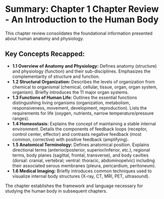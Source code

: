 # Summary: Chapter 1 Chapter Review - An Introduction to the Human Body

This chapter review consolidates the foundational information presented about human anatomy and physiology.

## Key Concepts Recapped:

*   **1.1 Overview of Anatomy and Physiology:** Defines anatomy (structure) and physiology (function) and their sub-disciplines. Emphasizes the complementarity of structure and function.
*   **1.2 Structural Organization:** Describes the levels of organization from chemical to organismal (chemical, cellular, tissue, organ, organ system, organism). Briefly introduces the 11 major organ systems.
*   **1.3 Functions of Human Life:** Outlines the essential functions distinguishing living organisms (organization, metabolism, responsiveness, movement, development, reproduction). Lists the requirements for life (oxygen, nutrients, narrow temperature/pressure ranges).
*   **1.4 Homeostasis:** Explains the concept of maintaining a stable internal environment. Details the components of feedback loops (receptor, control center, effector) and contrasts negative feedback (most common, corrective) with positive feedback (amplifying).
*   **1.5 Anatomical Terminology:** Defines anatomical position. Explains directional terms (anterior/posterior, superior/inferior, etc.), regional terms, body planes (sagittal, frontal, transverse), and body cavities (dorsal: cranial, vertebral; ventral: thoracic, abdominopelvic) including their associated serous membranes (pleura, pericardium, peritoneum).
*   **1.6 Medical Imaging:** Briefly introduces common techniques used to visualize internal body structures (X-ray, CT, MRI, PET, ultrasound).

The chapter establishes the framework and language necessary for studying the human body in subsequent chapters.
